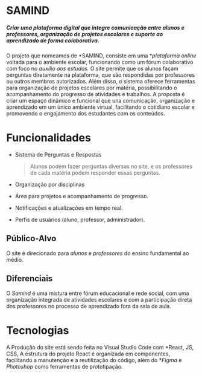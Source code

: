 # SAMIND

##### Criar uma plataforma digital que integre comunicação entre alunos e professores, organização de projetos escolares e suporte ao aprendizado de forma colaborativa.
O projeto que nomeamos de *SAMIND, consiste em uma **plataforma online* voltada para o ambiente escolar, funcionando como um fórum colaborativo com foco no *auxílio aos estudos.* O site permite que os alunos façam perguntas diretamente na plataforma, que são respondidas por professores ou outros membros autorizados. Além disso, o sistema oferece ferramentas para organização de projetos escolares por matéria, possibilitando o acompanhamento do progresso de atividades e trabalhos. A proposta é criar um espaço dinâmico e funcional que una comunicação, organização e aprendizado em um único ambiente virtual, facilitando o cotidiano escolar e promovendo o engajamento dos estudantes com os conteúdos.


# Funcionalidades

- Sistema de Perguntas e Respostas
	> Alunos podem fazer perguntas diversas no site, e os professores de cada matéria podem responder essas perguntas.

- Organização por disciplinas
- Área para projetos e acompanhamento de progresso.
- Notificações e atualizações em tempo real.
- Perfis de usuários (aluno, professor, administrador).

## Público-Alvo

O site é direcionado para *alunos* e *professores* do ensino fundamental ao médio.

## Diferenciais

O *Samind* é uma mistura entre fórum educacional e rede social, com uma organização integrada de atividades escolares e com a participação direta dos professores no processo de aprendizado fora da sala de aula.


# Tecnologias
A Produção do site está sendo feita no Visual Studio Code com *React, JS, CSS, A estrutura do projeto React é organizada em componentes, facilitando a manutenção e a reutilização do código, além do **Figma* e *Photoshop* como ferramentas de prototipação.